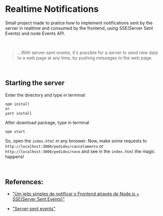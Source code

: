 <h1>Realtime Notifications</h1>
<p>Small project made to pratice how to implement notifications sent by the server in realtime and consumed by the frontend, using SSE(Server Sent Events) and node Events API.
</p>
</br>
<blockquote cite="https://developer.mozilla.org/en-US/docs/Web/API/Server-sent_events">
...With server-sent events, it's possible for a server to send new data to a web page at any time, by pushing messages to the web page.
</blockquote>
</br>
<h2>Starting the server</h2>


Enter the directory and type in terminal:
```bash
npm install 
or
yarn install
```

After download package, type in terminal
```
npm start
```

So, open the ```index.html``` in any broswer.
Now, make some requests to 
```http://localhost:3000/pedidos/cancelamento``` or ```http://localhost:3000/pedidos/novo```
and see in the ```index.html``` the magic happens!

</br>

<h2>References:</h2>

* <a target="_blank" href="https://medium.com/@igorbitencourtsilveira/um-jeito-simples-de-notificar-o-frontend-atrav%C3%A9s-de-node-js-sse-server-sent-events-271b87be67c6">"Um jeito simples de notificar o Frontend através de Node.js + SSE(Server Sent Events)"
</a>

* <a target="_blank" href="https://developer.mozilla.org/en-US/docs/Web/API/Server-sent_events">"Server-sent events"
</a>
